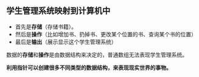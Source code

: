 ## 学生管理系统映射到计算机中

- 首先是**存储**（存储书籍）。
- 然后是**操作**（比如增加书、扔掉书、更改某个位置的书、查询某个书的位置）
- 最后是**输出**（展示显示这个学生管理系统）

数据的**存储**和**操作**是由数据结构来决定的，普通数组无法表现学生管理系统。

**利用指针可以创建很多不同类型的数据结构，来表现现实世界的事物。**
